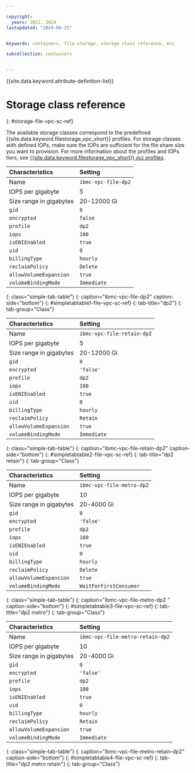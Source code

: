 ```yaml
---

copyright: 
  years: 2022, 2024
lastupdated: "2024-06-25"


keywords: containers, file storage, storage class reference, eni

subcollection: containers


---
```


{{site.data.keyword.attribute-definition-list}}


# Storage class reference
{: #storage-file-vpc-sc-ref}

The available storage classes correspond to the predefined {{site.data.keyword.filestorage_vpc_short}} profiles. For storage classes with defined IOPs, make sure the IOPs are sufficient for the file share size you want to provision. For more information about the profiles and IOPs tiers, see [{{site.data.keyword.filestorage_vpc_short}} `dp2` profiles](/docs/vpc?topic=vpc-file-storage-profiles&interface=ui#dp2-profile).





| Characteristics | Setting |
|:-----------------|:-----------------|
| Name | `ibmc-vpc-file-dp2` |
| IOPS per gigabyte | 5 |
| Size range in gigabytes | 20-12000 Gi |
| `gid` | `0` |
| `encrypted` | `false` |
| `profile` | `dp2` |
| `iops` | `100` |
| `isENIEnabled` | `true` |
| `uid` | `0` |
| `billingType` | `hourly` |
| `reclaimPolicy` | `Delete` |
| `allowVolumeExpansion` | `true` |
| `volumeBindingMode` | `Immediate` |
{: class="simple-tab-table"}
{: caption="ibmc-vpc-file-dp2" caption-side="bottom"}
{: #simpletabtable1-file-vpc-sc-ref}
{: tab-title="dp2"}
{: tab-group="Class"}

  

| Characteristics | Setting|
|:-----------------|:-----------------|
| Name | `ibmc-vpc-file-retain-dp2` |
| IOPS per gigabyte | 5 |
| Size range in gigabytes | 20-12000 Gi |
| `gid` | `0` |
| `encrypted` | `'false'` |
| `profile` | `dp2` |
| `iops` | `100` |
| `isENIEnabled` | `true` |
| `uid` | `0` |
| `billingType` | `hourly` |
| `reclaimPolicy` | `Retain` |
| `allowVolumeExpansion` | `true` |
| `volumeBindingMode` | `Immediate` |
{: class="simple-tab-table"}
{: caption="ibmc-vpc-file-retain-dp2" caption-side="bottom"}
{: #simpletabtable2-file-vpc-sc-ref}
{: tab-title="dp2 retain"}
{: tab-group="Class"}

| Characteristics | Setting|
|:-----------------|:-----------------|
| Name | `ibmc-vpc-file-metro-dp2` |
| IOPS per gigabyte | 10|
| Size range in gigabytes | 20-4000 Gi|
| `gid` | `0` |
| `encrypted` | `'false'` |
| `profile` | `dp2` |
| `iops` | `100` |
| `isENIEnabled` | `true` |
| `uid` | `0` |
| `billingType` | `hourly` |
| `reclaimPolicy` | `Delete` |
| `allowVolumeExpansion` | `true` |
| `volumeBindingMode` | `WaitForFirstConsumer` |
{: class="simple-tab-table"}
{: caption="ibmc-vpc-file-metro-dp2 " caption-side="bottom"}
{: #simpletabtable3-file-vpc-sc-ref}
{: tab-title="dp2 metro"}
{: tab-group="Class"}

| Characteristics | Setting|
|:-----------------|:-----------------|
| Name | `ibmc-vpc-file-metro-retain-dp2` |
| IOPS per gigabyte | 10|
| Size range in gigabytes | 20-4000 Gi|
| `gid` | `0` |
| `encrypted` | `'false'` |
| `profile` | `dp2` |
| `iops` | `100` |
| `isENIEnabled` | `true` |
| `uid` | `0` |
| `billingType` | `hourly` |
| `reclaimPolicy` | `Retain` |
| `allowVolumeExpansion` | `true` |
| `volumeBindingMode` | `Immediate` |
{: class="simple-tab-table"}
{: caption="ibmc-vpc-file-metro-retain-dp2" caption-side="bottom"}
{: #simpletabtable4-file-vpc-sc-ref}
{: tab-title="dp2 metro retain"}
{: tab-group="Class"}


